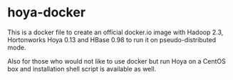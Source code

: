hoya-docker
===========

This is a docker file to create an official docker.io image with Hadoop 2.3, Hortonworks Hoya 0.13 and HBase 0.98 to run it on pseudo-distributed mode.

Also for those who would not like to use docker but run Hoya on a CentOS box and installation shell script is available as well.


